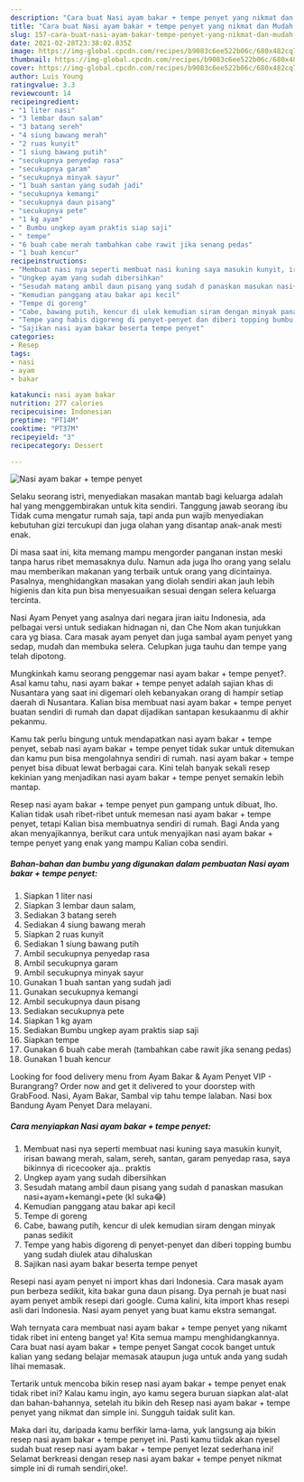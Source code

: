 ```yaml
---
description: "Cara buat Nasi ayam bakar + tempe penyet yang nikmat dan Mudah Dibuat"
title: "Cara buat Nasi ayam bakar + tempe penyet yang nikmat dan Mudah Dibuat"
slug: 157-cara-buat-nasi-ayam-bakar-tempe-penyet-yang-nikmat-dan-mudah-dibuat
date: 2021-02-28T23:38:02.835Z
image: https://img-global.cpcdn.com/recipes/b9083c6ee522b06c/680x482cq70/nasi-ayam-bakar-tempe-penyet-foto-resep-utama.jpg
thumbnail: https://img-global.cpcdn.com/recipes/b9083c6ee522b06c/680x482cq70/nasi-ayam-bakar-tempe-penyet-foto-resep-utama.jpg
cover: https://img-global.cpcdn.com/recipes/b9083c6ee522b06c/680x482cq70/nasi-ayam-bakar-tempe-penyet-foto-resep-utama.jpg
author: Luis Young
ratingvalue: 3.3
reviewcount: 14
recipeingredient:
- "1 liter nasi"
- "3 lembar daun salam"
- "3 batang sereh"
- "4 siung bawang merah"
- "2 ruas kunyit"
- "1 siung bawang putih"
- "secukupnya penyedap rasa"
- "secukupnya garam"
- "secukupnya minyak sayur"
- "1 buah santan yang sudah jadi"
- "secukupnya kemangi"
- "secukupnya daun pisang"
- "secukupnya pete"
- "1 kg ayam"
- " Bumbu ungkep ayam praktis siap saji"
- " tempe"
- "6 buah cabe merah tambahkan cabe rawit jika senang pedas"
- "1 buah kencur"
recipeinstructions:
- "Membuat nasi nya seperti membuat nasi kuning saya masukin kunyit, irisan bawang merah, salam, sereh, santan, garam penyedap rasa, saya bikinnya di ricecooker aja.. praktis"
- "Ungkep ayam yang sudah dibersihkan"
- "Sesudah matang ambil daun pisang yang sudah d panaskan masukan nasi+ayam+kemangi+pete (kl suka😂)"
- "Kemudian panggang atau bakar api kecil"
- "Tempe di goreng"
- "Cabe, bawang putih, kencur di ulek kemudian siram dengan minyak panas sedikit"
- "Tempe yang habis digoreng di penyet-penyet dan diberi topping bumbu yang sudah diulek atau dihaluskan"
- "Sajikan nasi ayam bakar beserta tempe penyet"
categories:
- Resep
tags:
- nasi
- ayam
- bakar

katakunci: nasi ayam bakar 
nutrition: 277 calories
recipecuisine: Indonesian
preptime: "PT14M"
cooktime: "PT37M"
recipeyield: "3"
recipecategory: Dessert

---
```



![Nasi ayam bakar + tempe penyet](https://img-global.cpcdn.com/recipes/b9083c6ee522b06c/680x482cq70/nasi-ayam-bakar-tempe-penyet-foto-resep-utama.jpg)

Selaku seorang istri, menyediakan masakan mantab bagi keluarga adalah hal yang menggembirakan untuk kita sendiri. Tanggung jawab seorang ibu Tidak cuma mengatur rumah saja, tapi anda pun wajib menyediakan kebutuhan gizi tercukupi dan juga olahan yang disantap anak-anak mesti enak.

Di masa  saat ini, kita memang mampu mengorder panganan instan meski tanpa harus ribet memasaknya dulu. Namun ada juga lho orang yang selalu mau memberikan makanan yang terbaik untuk orang yang dicintainya. Pasalnya, menghidangkan masakan yang diolah sendiri akan jauh lebih higienis dan kita pun bisa menyesuaikan sesuai dengan selera keluarga tercinta. 

Nasi Ayam Penyet yang asalnya dari negara jiran iaitu Indonesia, ada pelbagai versi untuk sediakan hidnagan ni, dan Che Nom akan tunjukkan cara yg biasa. Cara masak ayam penyet dan juga sambal ayam penyet yang sedap, mudah dan membuka selera. Celupkan juga tauhu dan tempe yang telah dipotong.

Mungkinkah kamu seorang penggemar nasi ayam bakar + tempe penyet?. Asal kamu tahu, nasi ayam bakar + tempe penyet adalah sajian khas di Nusantara yang saat ini digemari oleh kebanyakan orang di hampir setiap daerah di Nusantara. Kalian bisa membuat nasi ayam bakar + tempe penyet buatan sendiri di rumah dan dapat dijadikan santapan kesukaanmu di akhir pekanmu.

Kamu tak perlu bingung untuk mendapatkan nasi ayam bakar + tempe penyet, sebab nasi ayam bakar + tempe penyet tidak sukar untuk ditemukan dan kamu pun bisa mengolahnya sendiri di rumah. nasi ayam bakar + tempe penyet bisa dibuat lewat berbagai cara. Kini telah banyak sekali resep kekinian yang menjadikan nasi ayam bakar + tempe penyet semakin lebih mantap.

Resep nasi ayam bakar + tempe penyet pun gampang untuk dibuat, lho. Kalian tidak usah ribet-ribet untuk memesan nasi ayam bakar + tempe penyet, tetapi Kalian bisa membuatnya sendiri di rumah. Bagi Anda yang akan menyajikannya, berikut cara untuk menyajikan nasi ayam bakar + tempe penyet yang enak yang mampu Kalian coba sendiri.

<!--inarticleads1-->

##### Bahan-bahan dan bumbu yang digunakan dalam pembuatan Nasi ayam bakar + tempe penyet:

1. Siapkan 1 liter nasi
1. Siapkan 3 lembar daun salam,
1. Sediakan 3 batang sereh
1. Sediakan 4 siung bawang merah
1. Siapkan 2 ruas kunyit
1. Sediakan 1 siung bawang putih
1. Ambil secukupnya penyedap rasa
1. Ambil secukupnya garam
1. Ambil secukupnya minyak sayur
1. Gunakan 1 buah santan yang sudah jadi
1. Gunakan secukupnya kemangi
1. Ambil secukupnya daun pisang
1. Sediakan secukupnya pete
1. Siapkan 1 kg ayam
1. Sediakan  Bumbu ungkep ayam praktis siap saji
1. Siapkan  tempe
1. Gunakan 6 buah cabe merah (tambahkan cabe rawit jika senang pedas)
1. Gunakan 1 buah kencur


Looking for food delivery menu from Ayam Bakar &amp; Ayam Penyet VIP - Burangrang? Order now and get it delivered to your doorstep with GrabFood. Nasi, Ayam Bakar, Sambal vip tahu tempe lalaban. Nasi box Bandung Ayam Penyet Dara melayani. 

<!--inarticleads2-->

##### Cara menyiapkan Nasi ayam bakar + tempe penyet:

1. Membuat nasi nya seperti membuat nasi kuning saya masukin kunyit, irisan bawang merah, salam, sereh, santan, garam penyedap rasa, saya bikinnya di ricecooker aja.. praktis
1. Ungkep ayam yang sudah dibersihkan
1. Sesudah matang ambil daun pisang yang sudah d panaskan masukan nasi+ayam+kemangi+pete (kl suka😂)
1. Kemudian panggang atau bakar api kecil
1. Tempe di goreng
1. Cabe, bawang putih, kencur di ulek kemudian siram dengan minyak panas sedikit
1. Tempe yang habis digoreng di penyet-penyet dan diberi topping bumbu yang sudah diulek atau dihaluskan
1. Sajikan nasi ayam bakar beserta tempe penyet


Resepi nasi ayam penyet ni import khas dari Indonesia. Cara masak ayam pun berbeza sedikit, kita bakar guna daun pisang. Dya pernah je buat nasi ayam penyet ambik resepi dari google. Cuma kalini, kita import khas resepi asli dari Indonesia. Nasi ayam penyet yang buat kamu ekstra semangat. 

Wah ternyata cara membuat nasi ayam bakar + tempe penyet yang nikamt tidak ribet ini enteng banget ya! Kita semua mampu menghidangkannya. Cara buat nasi ayam bakar + tempe penyet Sangat cocok banget untuk kalian yang sedang belajar memasak ataupun juga untuk anda yang sudah lihai memasak.

Tertarik untuk mencoba bikin resep nasi ayam bakar + tempe penyet enak tidak ribet ini? Kalau kamu ingin, ayo kamu segera buruan siapkan alat-alat dan bahan-bahannya, setelah itu bikin deh Resep nasi ayam bakar + tempe penyet yang nikmat dan simple ini. Sungguh taidak sulit kan. 

Maka dari itu, daripada kamu berfikir lama-lama, yuk langsung aja bikin resep nasi ayam bakar + tempe penyet ini. Pasti kamu tiidak akan nyesel sudah buat resep nasi ayam bakar + tempe penyet lezat sederhana ini! Selamat berkreasi dengan resep nasi ayam bakar + tempe penyet nikmat simple ini di rumah sendiri,oke!.

